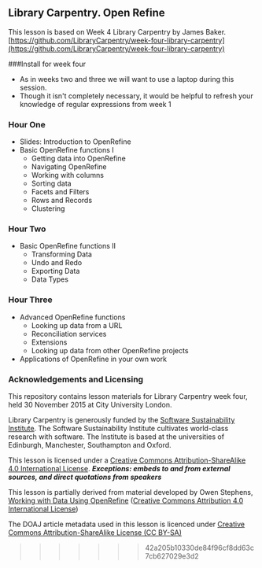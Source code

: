 ## Library Carpentry. Open Refine

This lesson is based on Week 4 Library Carpentry by James Baker.  
[https://github.com/LibraryCarpentry/week-four-library-carpentry](https://github.com/LibraryCarpentry/week-four-library-carpentry)

###Install for week four
* As in weeks two and three we will want to use a laptop during this session.
* Though it isn't completely necessary, it would be helpful to refresh your knowledge of regular expressions from week 1

### Hour One
* Slides: Introduction to OpenRefine
* Basic OpenRefine functions I
    * Getting data into OpenRefine
    * Navigating OpenRefine
    * Working with columns
    * Sorting data
    * Facets and Filters
    * Rows and Records
    * Clustering

### Hour Two
* Basic OpenRefine functions II
    * Transforming Data
    * Undo and Redo
    * Exporting Data
    * Data Types

### Hour Three
* Advanced OpenRefine functions
  * Looking up data from a URL
  * Reconciliation services
  * Extensions
  * Looking up data from other OpenRefine projects
* Applications of OpenRefine in your own work

### Acknowledgements and Licensing
This repository contains lesson materials for Library Carpentry week four, held 30 November 2015 at City University London.

Library Carpentry is generously funded by the [Software Sustainability Institute](http://software.ac.uk/). The Software Sustainability Institute cultivates world-class research with software. The Institute is based at the universities of Edinburgh, Manchester, Southampton and Oxford.

This lesson is licensed under a [Creative Commons Attribution-ShareAlike 4.0 International License](http://creativecommons.org/licenses/by-sa/4.0/). ***Exceptions: embeds to and from external sources, and direct quotations from speakers***

This lesson is partially derived from material developed by Owen Stephens, [Working with Data Using OpenRefine](http://www.meanboyfriend.com/overdue_ideas/2014/11/working-with-data-using-openrefine/) ([Creative Commons Attribution 4.0 International License](http://creativecommons.org/licenses/by/4.0/))

The DOAJ article metadata used in this lesson is licenced under [Creative Commons Attribution-ShareAlike License (CC BY-SA)](http://creativecommons.org/licenses/by-sa/4.0/)
>>>>>>> 42a205b10330de84f96cf8dd63c7cb627029e3d2
